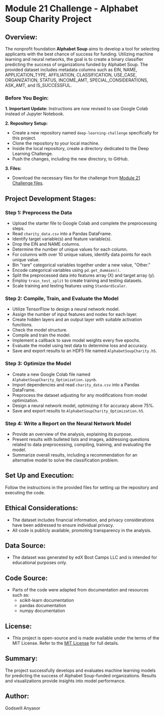 # Module 21 Challenge - Alphabet Soup Charity Project

## Overview:

The nonprofit foundation **Alphabet Soup** aims to develop a tool for selecting applicants with the best chance of success for funding. Utilizing machine learning and neural networks, the goal is to create a binary classifier predicting the success of organizations funded by Alphabet Soup. The provided dataset includes metadata columns such as EIN, NAME, APPLICATION_TYPE, AFFILIATION, CLASSIFICATION, USE_CASE, ORGANIZATION, STATUS, INCOME_AMT, SPECIAL_CONSIDERATIONS, ASK_AMT, and IS_SUCCESSFUL.

### Before You Begin:

**1. Important Update:** Instructions are now revised to use Google Colab instead of Jupyter Notebook.

**2. Repository Setup:**
   - Create a new repository named `deep-learning-challenge` specifically for this project.
   - Clone the repository to your local machine.
   - Inside the local repository, create a directory dedicated to the Deep Learning Challenge.
   - Push the changes, including the new directory, to GitHub.

**3. Files:**
   - Download the necessary files for the challenge from [Module 21 Challenge files](#).

## Project Development Stages:

### Step 1: Preprocess the Data

- Upload the starter file to Google Colab and complete the preprocessing steps.
- Read `charity_data.csv` into a Pandas DataFrame.
- Identify target variable(s) and feature variable(s).
- Drop the EIN and NAME columns.
- Determine the number of unique values for each column.
- For columns with over 10 unique values, identify data points for each unique value.
- Bin "rare" categorical variables together under a new value, "Other."
- Encode categorical variables using `pd.get_dummies()`.
- Split the preprocessed data into features array (X) and target array (y).
- Employ `train_test_split` to create training and testing datasets.
- Scale training and testing features using `StandardScaler`.

### Step 2: Compile, Train, and Evaluate the Model

- Utilize TensorFlow to design a neural network model.
- Assign the number of input features and nodes for each layer.
- Create hidden layers and an output layer with suitable activation functions.
- Check the model structure.
- Compile and train the model.
- Implement a callback to save model weights every five epochs.
- Evaluate the model using test data to determine loss and accuracy.
- Save and export results to an HDF5 file named `AlphabetSoupCharity.h5`.

### Step 3: Optimize the Model

- Create a new Google Colab file named `AlphabetSoupCharity_Optimization.ipynb`.
- Import dependencies and read `charity_data.csv` into a Pandas DataFrame.
- Preprocess the dataset adjusting for any modifications from model optimization.
- Design a neural network model, optimizing it for accuracy above 75%.
- Save and export results to `AlphabetSoupCharity_Optimization.h5`.

### Step 4: Write a Report on the Neural Network Model

- Provide an overview of the analysis, explaining its purpose.
- Present results with bulleted lists and images, addressing questions related to data preprocessing, compiling, training, and evaluating the model.
- Summarize overall results, including a recommendation for an alternative model to solve the classification problem.

## Set Up and Execution:

Follow the instructions in the provided files for setting up the repository and executing the code.

## Ethical Considerations:

- The dataset includes financial information, and privacy considerations have been addressed to ensure individual privacy.
- All code is publicly available, promoting transparency in the analysis.

## Data Source:

- The dataset was generated by edX Boot Camps LLC and is intended for educational purposes only.

## Code Source:

- Parts of the code were adapted from documentation and resources such as:
  - scikit-learn documentation
  - pandas documentation
  - numpy documentation

## License:

- This project is open-source and is made available under the terms of the MIT License. Refer to the [MIT License](https://choosealicense.com/licenses/mit/) for full details.

## Summary:

The project successfully develops and evaluates machine learning models for predicting the success of Alphabet Soup-funded organizations. Results and visualizations provide insights into model performance.

## Author:

Godswill Anyasor
